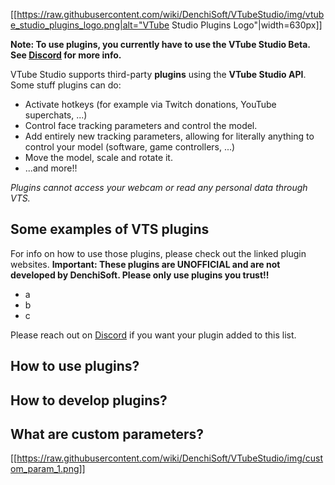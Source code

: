 [[https://raw.githubusercontent.com/wiki/DenchiSoft/VTubeStudio/img/vtube_studio_plugins_logo.png|alt="VTube Studio Plugins Logo"|width=630px]]

**Note: To use plugins, you currently have to use the VTube Studio Beta. See [Discord](https://discord.gg/VTubeStudio) for more info.**

VTube Studio supports third-party **plugins** using the **VTube Studio API**. Some stuff plugins can do:
* Activate hotkeys (for example via Twitch donations, YouTube superchats, ...)
* Control face tracking parameters and control the model.
* Add entirely new tracking parameters, allowing for literally anything to control your model (software, game controllers, ...)
* Move the model, scale and rotate it.
* ...and more!!

_Plugins cannot access your webcam or read any personal data through VTS._

## Some examples of VTS plugins

For info on how to use those plugins, please check out the linked plugin websites. **Important: These plugins are UNOFFICIAL and are not developed by DenchiSoft. Please only use plugins you trust!!**
* a
* b
* c

Please reach out on [Discord](https://discord.gg/denchisoft) if you want your plugin added to this list.

## How to use plugins?

## How to develop plugins?

## What are custom parameters?

[[https://raw.githubusercontent.com/wiki/DenchiSoft/VTubeStudio/img/custom_param_1.png]]